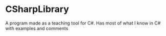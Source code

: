 # CSharpLibrary
A program made as a teaching tool for C#. Has most of what I know in C# with examples and comments
